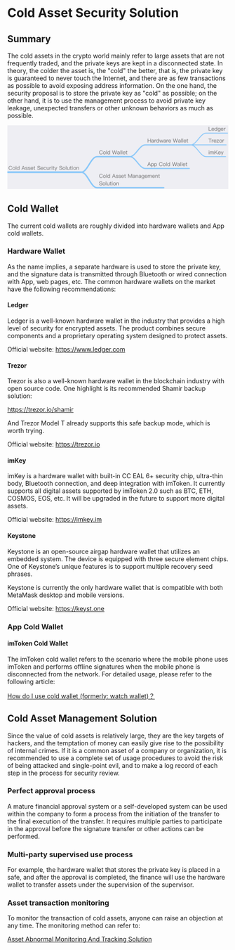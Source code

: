 # Cold Asset Security Solution

## Summary
The cold assets in the crypto world mainly refer to large assets that are not frequently traded, and the private keys are kept in a disconnected state. In theory, the colder the asset is, the "cold" the better, that is, the private key is guaranteed to never touch the Internet, and there are as few transactions as possible to avoid exposing address information. On the one hand, the security proposal is to store the private key as "cold" as possible; on the other hand, it is to use the management process to avoid private key leakage, unexpected transfers or other unknown behaviors as much as possible.

![](images/ColdAsset1.png)

## Cold Wallet
The current cold wallets are roughly divided into hardware wallets and App cold wallets.

### Hardware Wallet
As the name implies, a separate hardware is used to store the private key, and the signature data is transmitted through Bluetooth or wired connection with App, web pages, etc. The common hardware wallets on the market have the following recommendations:

#### Ledger
Ledger is a well-known hardware wallet in the industry that provides a high level of security for encrypted assets. The product combines secure components and a proprietary operating system designed to protect assets.

Official website: https://www.ledger.com

#### Trezor
Trezor is also a well-known hardware wallet in the blockchain industry with open source code. One highlight is its recommended Shamir backup solution:

https://trezor.io/shamir

And Trezor Model T already supports this safe backup mode, which is worth trying.

Official website: https://trezor.io

#### imKey
imKey is a hardware wallet with built-in CC EAL 6+ security chip, ultra-thin body, Bluetooth connection, and deep integration with imToken. It currently supports all digital assets supported by imToken 2.0 such as BTC, ETH, COSMOS, EOS, etc. It will be upgraded in the future to support more digital assets.

Official website: https://imkey.im

#### Keystone
Keystone is an open-source airgap hardware wallet that utilizes an embedded system. The device is equipped with three secure element chips. One of Keystone’s unique features is to support multiple recovery seed phrases.

Keystone is currently the only hardware wallet that is compatible with both MetaMask desktop and mobile versions.

Official website: https://keyst.one

### App Cold Wallet

#### imToken Cold Wallet
The imToken cold wallet refers to the scenario where the mobile phone uses imToken and performs offline signatures when the mobile phone is disconnected from the network. For detailed usage, please refer to the following article:

[How do I use cold wallet (formerly: watch wallet)？](https://support.token.im/hc/en-us/articles/360003147833)

## Cold Asset Management Solution
Since the value of cold assets is relatively large, they are the key targets of hackers, and the temptation of money can easily give rise to the possibility of internal crimes. If it is a common asset of a company or organization, it is recommended to use a complete set of usage procedures to avoid the risk of being attacked and single-point evil, and to make a log record of each step in the process for security review.

### Perfect approval process
A mature financial approval system or a self-developed system can be used within the company to form a process from the initiation of the transfer to the final execution of the transfer. It requires multiple parties to participate in the approval before the signature transfer or other actions can be performed.

### Multi-party supervised use process
For example, the hardware wallet that stores the private key is placed in a safe, and after the approval is completed, the finance will use the hardware wallet to transfer assets under the supervision of the supervisor.

### Asset transaction monitoring
To monitor the transaction of cold assets, anyone can raise an objection at any time. The monitoring method can refer to:

 [Asset Abnormal Monitoring And Tracking Solution](Asset-Abnormal-Monitoring-And-Tracking-Solution.md)
